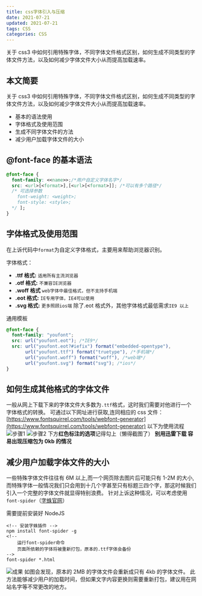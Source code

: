 ```yaml
---
title: css字体引入与压缩
date: 2021-07-21
updated: 2021-07-21
tags: CSS
categories: CSS
---
```

关于 css3 中如何引用特殊字体，不同字体文件格式区别，如何生成不同类型的字体文件方法，以及如何减少字体文件大小从而提高加载速率。
<!-- more -->
## 本文简要

关于 css3 中如何引用特殊字体，不同字体文件格式区别，如何生成不同类型的字体文件方法，以及如何减少字体文件大小从而提高加载速率。

- 基本的语法使用
- 字体格式及使用范围
- 生成不同字体文件的方法
- 减少用户加载字体文件的大小

## @font-face 的基本语法

```css
@font-face {
  font-family: <<name>>;/*用户自定义字体名字*/
  src: <url>[<format>],[<url>[<format>]]; /*可以有多个路径*/
  /* 可选择参数
    font-weight: <weight>;
    font-style: <style>;
  */ ];
}
```

## 字体格式及使用范围

在上诉代码中`format`为自定义字体格式，主要用来帮助浏览器识别。

字体格式：

- **.ttf 格式:** `适用所有主流浏览器`
- **.otf 格式:** `不兼容IE浏览器`
- **.woff 格式** `web字体中最佳格式，但不支持手机端`
- **.eot 格式:** `IE专用字体，IE4可以使用`
- **.svg 格式:** `更多照顾ios端`
除了.eot 格式外，其他字体格式最低需求`IE9 以上`

通用模板

```css
@font-face {
  font-family: "youfont";
  src: url("youfont.eot"); /*IE9*/
  src: url("youfont.eot?#iefix") format("embedded-opentype"), 
       url("youfont.ttf") format("truetype"), /*手机端*/ 
       url("youfont.woff") format("woff"), /*web端*/
       url("youfont.svg") format("svg"); /*ios*/
}
```

## 如何生成其他格式的字体文件

一般从网上下载下来的字体文件大多数为`.ttf`格式，这时我们需要对他进行一个字体格式的转换。
可通过以下网址进行获取,连同相应的 css 文件：
[https://www.fontsquirrel.com/tools/webfont-generator](https://www.fontsquirrel.com/tools/webfont-generator)
以下为使用流程
![步骤1](1.png)
![步骤2](2.png)
下方**红色标注的选项**记得勾上（懒得截图了）
**别用迅雷下载 容易出现压缩包为 0kb 的情况**

## 减少用户加载字体文件的大小

一些特殊字体文件往往有 6M 以上,而一个网页除去图片后可能只有 1-2M 的大小,而特殊字体一般情况我们只会用到十几个字甚至只有标题三四个字，那这时候我们引入一个完整的字体文件就显得特别浪费。
针对上诉这种情况，可以考虑使用`font-spider`（[字蛛官网](http://font-spider.org/)）

需要提前安装好 NodeJS

```Linux
<!-- 安装字蛛插件 -->
npm install font-spider -g
<!--
    运行font-spider命令
    页面所依赖的字体将被重新打包，原本的.ttf字体会备份
-->
font-spider *.html

```

![成果](3.png)
如图会发现，原本的 2MB 的字体文件会重新成只有 4kb 的字体文件。
此方法能够减少用户的加载时间，但如果文字内容更换则需要重新打包，建议用在网站名字等不常更改的地方。
